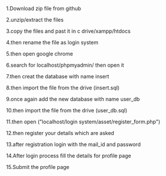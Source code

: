 1.Download zip file from github

2.unzip/extract the files

3.copy the files and past it in c drive/xampp/htdocs

4.then rename the file as login system

5.then open google chrome 

6.search for localhost/phpmyadmin/ then open it

7.then creat the database with name insert

8.then import the file from the drive (insert.sql)

9.once again add the new database with name user_db

10.then import the file from the drive (user_db.sql)

11.then open ("localhost/login system/asset/register_form.php")

12.then register your details which are asked 

13.after registration login with the mail_id and password

14.After login process fill the details for profile page 

15.Submit the profile page
